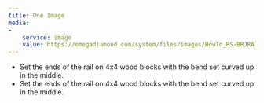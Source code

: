 ```yaml
---
title: One Image
media:
-
    service: image
    value: https://omegadiamond.com/system/files/images/HowTo_RS-BRJRAlign_01.jpg
---
```


* Set the ends of the rail on 4x4 wood blocks with the bend set curved up in the middle.
* Set the ends of the rail on 4x4 wood blocks with the bend set curved up in the middle.